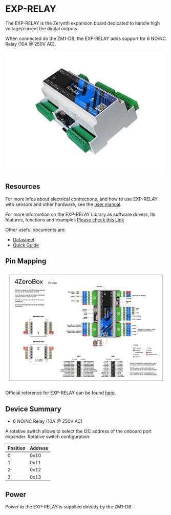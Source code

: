 # EXP-RELAY

The EXP-RELAY is the Zerynth expansion board dedicated to handle high voltage/current the digital outputs.

When connected do the ZM1-DB, the EXP-RELAY adds support for 6 NO/NC Relay (10A @ 250V AC).

![](img/4zerobox_v1.png)

## Resources

For more infos about electrical connections, and how to use EXP-RELAY with sensors and other hardware, see the  [user manual](https://www.zerynth.com/download/13894/).

For more information on the EXP-RELAY Library as software drivers, Its features, functions and examples
[Please check this Link](/latest/reference/libs/zerynth/4zerobox/docs/)

Other useful documents are:

-   [Datasheet](https://www.zerynth.com/download/13895/)
-   [Quick Guide](https://www.zerynth.com/download/15283/)


## Pin Mapping

![](img/4zeroboxpin.png)

Official reference for EXP-RELAY can be found  [here](https://www.zerynth.com/4zeroplatform/).

## Device Summary

* 6 NO/NC Relay (10A @ 250V AC)

A rotative switch allows to select the I2C address of the onboard port expander.
Rotative switch configuration:

| Position | Address |
|----------|---------|
|    0     |  0x10   |
|    1     |  0x11   |
|    2     |  0x12   |
|    3     |  0x13   |

## Power

Power to the EXP-RELAY is supplied directly by the ZM1-DB.
